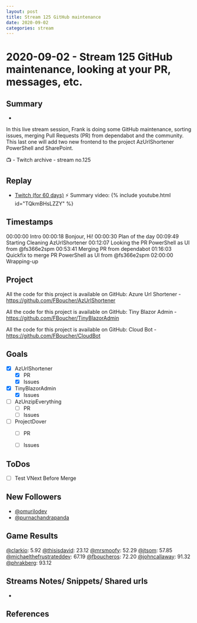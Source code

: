 ```yaml
---
layout: post
title: Stream 125 GitHub maintenance
date: 2020-09-02
categories: stream
---
```



# 2020-09-02 - Stream 125 GitHub maintenance, looking at your PR, messages, etc.

## Summary
-

In this live stream session, Frank is doing some GitHub maintenance, sorting issues, merging Pull Requests (PR) from dependabot and the community. This last one will add two new frontend to the project AzUrlShortener PowerShell and SharePoint.

📺 - Twitch archive - stream no.125

## Replay


- [Twitch (for 60 days)](https://www.twitch.tv/videos/)
⚡ Summary video:
{% include youtube.html id="TQkmBHsLZZY" %}
<br/><!--more-->


## Timestamps


00:00:00 Intro
00:00:18 Bonjour, Hi!
00:00:30 Plan of the day
00:09:49 Starting Cleaning AzUrlShortener
00:12:07 Looking the PR PowerShell as UI from @fs366e2spm 
00:53:41 Merging PR from dependabot
01:16:03 Quickfix to merge PR PowerShell as UI from @fs366e2spm 
02:00:00 Wrapping-up


Project
-------

All the code for this project is available on GitHub: Azure Url Shortener - https://github.com/FBoucher/AzUrlShortener

All the code for this project is available on GitHub: Tiny Blazor Admin - https://github.com/FBoucher/TinyBlazorAdmin

All the code for this project is available on GitHub: Cloud Bot - https://github.com/FBoucher/CloudBot


Goals
-----

- [X] AzUrlShortener
    - [X] PR
    - [X] Issues
- [X] TinyBlazorAdmin
    - [X] Issues
- [ ] AzUnzipEverything
    - [ ] PR
    - [ ] Issues
- [ ] ProjectDover
    - [ ] PR
    - [ ] Issues



ToDos
-----
- [ ] Test VNext Before Merge


## New Followers

- [@omurilodev](https://www.twitch.tv/omurilodev)
- [@purnachandrapanda](https://www.twitch.tv/purnachandrapanda)

## Game Results

[@clarkio](https://www.twitch.tv/clarkio): 5.92
[@thisisdavid](https://www.twitch.tv/thisisdavid): 23.12
[@mrsmoofy](https://www.twitch.tv/mrsmoofy): 52.29
[@jtsom](https://www.twitch.tv/jtsom): 57.85
[@michaelthefrustrateddev](https://www.twitch.tv/michaelthefrustrateddev): 67.19
[@fboucheros](https://www.twitch.tv/fboucheros): 72.20
[@johncallaway](https://www.twitch.tv/johncallaway): 91.32
[@phrakberg](https://www.twitch.tv/phrakberg): 93.12

Streams Notes/ Snippets/ Shared urls
-----------------------------------

- 


References
----------

